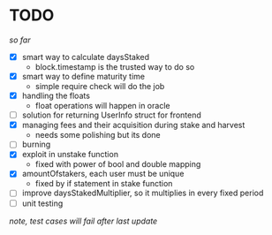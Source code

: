 # TODO

*so far*
- [x] smart way to calculate daysStaked
    - block.timestamp is the trusted way to do so
- [x] smart way to define maturity time
    - simple require check will do the job
- [x] handling the floats
    - float operations will happen in oracle
- [ ] solution for returning UserInfo struct for frontend
- [x] managing fees and their acquisition during stake and harvest
    - needs some polishing but its done
- [ ] burning
- [x] exploit in unstake function
    - fixed with power of bool and double mapping
- [x] amountOfstakers, each user must be unique
    - fixed by if statement in stake function
- [ ] improve daysStakedMultiplier, so it multiplies in every fixed period
- [ ] unit testing

*note, test cases will fail after last update*
